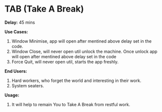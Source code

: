 # TAB (Take A Break)

**Delay:**
45 mins

**Use Cases:**
1) Window Minimise, app will open after mentined above delay set in the code.
2) Window Close, will never open util unlock the machine. Once unlock app will open after mentined above delay set in the code
3) Force Quit, will never open util, starts the app freshly.

**End Users:**
1) Hard workers, who forget the world and interesting in their work.
2) System seaters.

**Usage:**
1) It will help to remain You to Take A Break from restful work.

